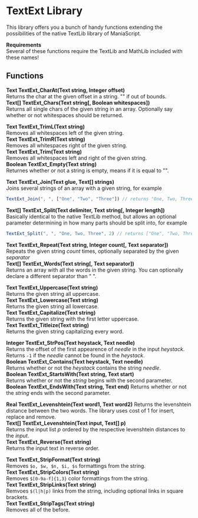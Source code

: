 TextExt Library
====
This library offers you a bunch of handy functions extending the possibilities of the native TextLib library of ManiaScript.  

**Requirements**  
Several of these functions require the TextLib and MathLib included with these names!  
  
Functions
----
**Text TextExt_CharAt(Text string, Integer offset)**  
Returns the char at the given offset in a string. "" if out of bounds.  
**Text[] TextExt_Chars(Text string[, Boolean whitespaces])**  
Returns all single chars of the given string in an array. Optionally say whether or not whitespaces should be returned.  

**Text TextExt_TrimL(Text string)**  
Removes all whitespaces left of the given string.  
**Text TextExt_TrimR(Text string)**  
Removes all whitespaces right of the given string.  
**Text TextExt_Trim(Text string)**  
Removes all whitespaces left and right of the given string.  
**Boolean TextExt_Empty(Text string)**  
Returnes whether or not a string is empty, means if it is equal to "".  

**Text TextExt_Join(Text glue, Text[] strings)**  
Joins several strings of an array with a given string, for example  
```JavaScript
TextExt_Join(", ", ["One", "Two", "Three"]) // returns "One, Two, Three"
```  
**Text[] TextExt_Split(Text delimiter, Text string[, Integer length])**  
Basically identical to the native TextLib method, but allows an optional parameter determining in how many parts should be split into, for example  
```JavaScript
TextExt_Split(", ", "One, Two, Three", 2) // returns ["One", "Two, Three"]
```  
**Text TextExt_Repeat(Text string, Integer count[, Text separator])**  
Repeats the given string *count* times, optionally separated by the given *separator*  
**Text[] TextExt_Words(Text string[, Text separator])**  
Returns an array with all the words in the given string. You can optionally declare a different separator than " ".  

**Text TextExt_Uppercase(Text string)**  
Returns the given string all uppercase.  
**Text TextExt_Lowercase(Text string)**  
Returns the given string all lowercase.  
**Text TextExt_Capitalize(Text string)**  
Returns the given string with the first letter uppercase.  
**Text TextExt_Titleize(Text string)**  
Returns the given string capitalizing every word.  
  
**Integer TextExt_StrPos(Text heystack, Text needle)**  
Returns the offset of the first appearence of *needle* in the input *heystack*. Returns `-1` if the *needle* cannot be found in the *heystack*.  
**Boolean TextExt_Contains(Text heystack, Text needle)**  
Returns whether or not the *heystack* contains the string *needle*.  
**Boolean TextExt_StartsWith(Text string, Text start)**  
Returns whether or not the *string* begins with the second parameter.  
**Boolean TextExt_EndsWith(Text string, Text end)**
Returns whether or not the *string* ends with the second parameter.  

**Real TextExt_Levenshtein(Text word1, Text word2)**
Returns the levenshtein distance between the two words. The library uses cost of 1 for insert, replace and remove.  
**Text[] TextExt_Levenshtein(Text input, Text[] p)**  
Returns the input list *p* ordered by the respective levenshtein distances to the *input*.  
**Text TextExt_Reverse(Text string)**  
Returns the input text in reverse order. 
  
**Text TextExt_StripFormat(Text string)**  
Removes `$o, $w, $n, $i, $s` formattings from the string.  
**Text TextExt_StripColors(Text string)**  
Removes `$[0-9a-f]{1,3}` color formattings from the string.  
**Text TextExt_StripLinks(Text string)**  
Remvoes `$(l|h|p)` links from the string, including optional links in square brackets.  
**Text TextExt_StripTags(Text string)**  
Removes all of the before.
